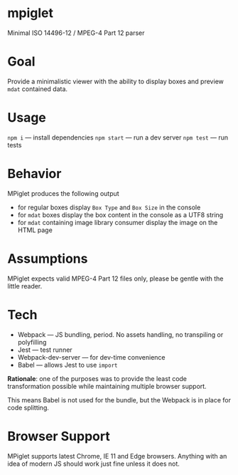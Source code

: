 # mpiglet
Minimal ISO 14496-12 / MPEG-4 Part 12 parser

# Goal
Provide a minimalistic viewer with the ability to display boxes and preview `mdat` contained data.

# Usage
`npm i` — install dependencies
`npm start` — run a dev server
`npm test` — run tests

# Behavior
MPiglet produces the following output

- for regular boxes display `Box Type` and `Box Size` in the console
- for `mdat` boxes display the box content in the console as a UTF8 string
- for `mdat` containing image library consumer display the image on the HTML page

# Assumptions
MPiglet expects valid MPEG-4 Part 12 files only, please be gentle with the little reader. 

# Tech
- Webpack — JS bundling, period. No assets handling, no transpiling or polyfilling
- Jest — test runner
- Webpack-dev-server — for dev-time convenience
- Babel — allows Jest to use `import`

**Rationale**: one of the purposes was to provide the least code transformation possible while maintaining multiple browser support.

This means Babel is not used for the bundle, but the Webpack is in place for code splitting. 

# Browser Support
MPiglet supports latest Chrome, IE 11 and Edge browsers.
Anything with an idea of modern JS should work just fine unless it does not.
